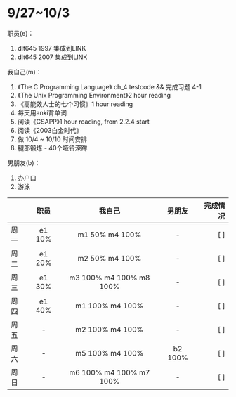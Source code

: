 # 9/27~10/3


职员(e)：
1. dlt645 1997 集成到LINK 
2. dlt645 2007 集成到LINK 

我自己(m)：
1. 《The C Programming Language》 ch_4 testcode && 完成习题 4-1
2. 《The Unix Programming Environment》2 hour reading
3. 《高能效人士的七个习惯》1 hour reading
4. 每天用anki背单词
5. 阅读《CSAPP》1 hour reading, from 2.2.4 start
6. 阅读《2003白金时代》
7. 做 10/4 ~ 10/10 时间安排
8. 腿部锻炼 - 40个哑铃深蹲

男朋友(b)：
1. 办户口
2. 游泳

|      | 职员    | 我自己                  | 男朋友  | 完成情况 |
| :--  | :--:    | :--:                    | :-----: |  ------: |
| 周一 | e1 10%  | m1 50%  m4 100%         | -       |  [ ]     |
| 周二 | e1 20%  | m2 50%  m4 100%         | -       |  [ ]     |
| 周三 | e1 30%  | m3 100% m4 100% m8 100% | -       |  [ ]     |
| 周四 | e1 40%  | m1 100% m4 100%         | -       |  [ ]     |
| 周五 |  -      | m2 100% m4 100%         | -       |  [ ]     |
| 周六 |  -      | m5 100% m4 100%         | b2 100% |  [ ]     |
| 周日 |  -      | m6 100% m4 100% m7 100% | -       |  [ ]     |
